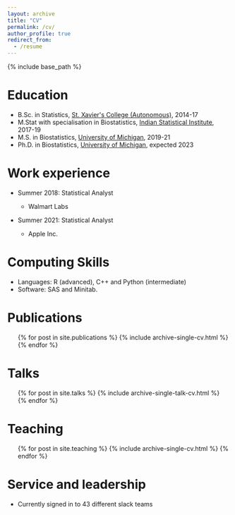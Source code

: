 ```yaml
---
layout: archive
title: "CV"
permalink: /cv/
author_profile: true
redirect_from:
  - /resume
---
```


{% include base_path %}

Education
======
* B.Sc. in Statistics, [St. Xavier's College (Autonomous)](www.sxccal.edu), 2014-17
* M.Stat with specialisation in Biostatistics, [Indian Statistical Institute](www.isical.ac.in), 2017-19
* M.S. in Biostatistics, [University of Michigan](https://sph.umich.edu/biostat/), 2019-21
* Ph.D. in Biostatistics, [University of Michigan](https://sph.umich.edu/biostat/), expected 2023

Work experience
======
* Summer 2018: Statistical Analyst
  * Walmart Labs

* Summer 2021: Statistical Analyst
  * Apple Inc. 
  
Computing Skills
======
* Languages: R (advanced), C++ and Python (intermediate) 
* Software: SAS and Minitab.

Publications
======
  <ul>{% for post in site.publications %}
    {% include archive-single-cv.html %}
  {% endfor %}</ul>
  
Talks
 ======
   <ul>{% for post in site.talks %}
     {% include archive-single-talk-cv.html %}
   {% endfor %}</ul>
  
Teaching
======
  <ul>{% for post in site.teaching %}
    {% include archive-single-cv.html %}
  {% endfor %}</ul>
  
Service and leadership
======
* Currently signed in to 43 different slack teams
